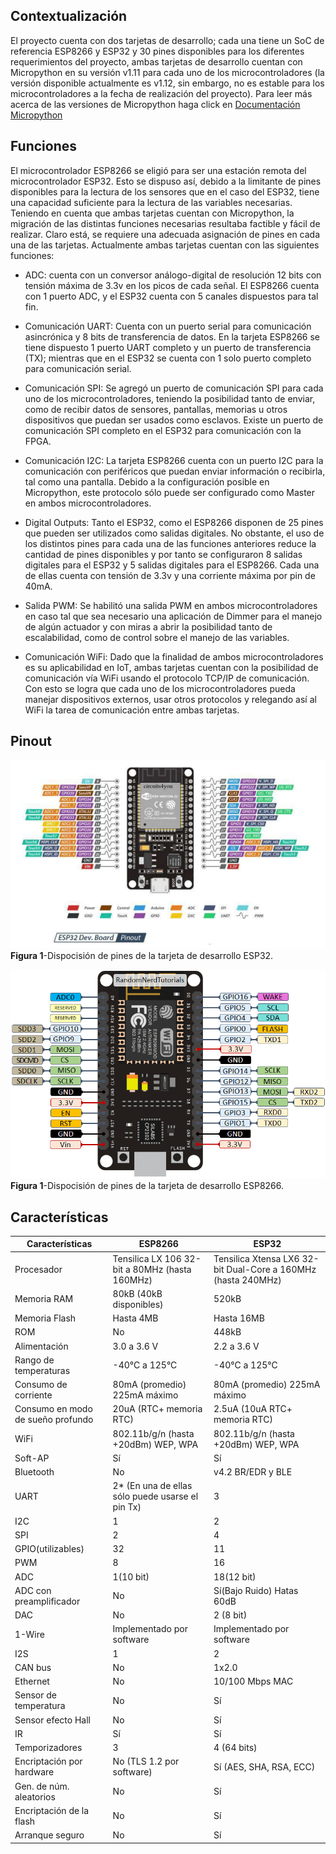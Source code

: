 ## Contextualización

El proyecto cuenta con dos tarjetas de desarrollo; cada una tiene un SoC de referencia ESP8266 y ESP32 y 30 pines disponibles para los diferentes requerimientos del proyecto, ambas tarjetas de desarrollo cuentan con Micropython en su versión v1.11 para cada uno de los microcontroladores (la versión disponible actualmente es v1.12, sin embargo, no es estable para los microcontroladores a la fecha de realización del proyecto).
Para leer más acerca de las versiones de Micropython haga click en [Documentación Micropython](https://docs.micropython.org/en/latest/index.html)

## Funciones

El microcontrolador ESP8266 se eligió para ser una estación remota del microcontrolador ESP32. Esto se dispuso así, debido a la limitante de pines disponibles para la lectura de los sensores que en el caso del ESP32, tiene una capacidad suficiente para la lectura de las variables necesarias.
Teniendo en cuenta que ambas tarjetas cuentan con Micropython, la migración de las distintas funciones necesarias resultaba factible y fácil de realizar. Claro está, se requiere una adecuada asignación de pines en cada una de las tarjetas.
Actualmente ambas tarjetas cuentan con las siguientes funciones:

- ADC: cuenta con un conversor análogo-digital de resolución 12 bits con tensión máxima de 3.3v en los picos de cada señal. El ESP8266 cuenta con 1 puerto ADC, y el ESP32 cuenta con 5 canales dispuestos para tal fin.

- Comunicación UART: Cuenta con un puerto serial para comunicación asincrónica y 8 bits de transferencia de datos. En la tarjeta ESP8266 se tiene dispuesto 1 puerto UART completo y un puerto de transferencia (TX); mientras que en el ESP32 se cuenta con 1 solo puerto completo para comunicación serial.

- Comunicación SPI: Se agregó un puerto de comunicación SPI para cada uno de los microcontroladores, teniendo la posibilidad tanto de enviar, como de recibir datos de sensores, pantallas, memorias u otros dispositivos que puedan ser usados como esclavos. Existe un puerto de comunicación SPI completo en el ESP32 para comunicación con la FPGA.

- Comunicación I2C: La tarjeta ESP8266 cuenta con un puerto I2C para la comunicación con periféricos que puedan enviar información o recibirla, tal como una pantalla. Debido a la configuración posible en Micropython, este protocolo sólo puede ser configurado como Master en ambos microcontroladores.

- Digital Outputs: Tanto el ESP32, como el ESP8266 disponen de 25 pines que pueden ser utilizados como salidas digitales. No obstante, el uso de los distintos pines para cada una de las funciones anteriores reduce la cantidad de pines disponibles y por tanto se configuraron 8 salidas digitales para el ESP32 y 5 salidas digitales para el ESP8266. Cada una de ellas cuenta con tensión de 3.3v y una corriente máxima por pin de 40mA.

- Salida PWM: Se habilitó una salida PWM en ambos microcontroladores en caso tal que sea necesario una aplicación de Dimmer para el manejo de algún actuador y con miras a abrir la posibilidad tanto de escalabilidad, como de control sobre el manejo de las variables.

- Comunicación WiFi: Dado que la finalidad de ambos microcontroladores es su aplicabilidad en IoT, ambas tarjetas cuentan con la posibilidad de comunicación vía WiFi usando el protocolo TCP/IP de comunicación. Con esto se logra que cada uno de los microcontroladores pueda manejar dispositivos externos, usar otros protocolos y relegando así al WiFi la tarea de comunicación entre ambas tarjetas.

## Pinout

![alt text](https://github.com/monicaespinosa/Domo-Kon/blob/master/MicroControlador/Images/ESP32pinout.png)
**Figura 1**-Dispocisión de pines de la tarjeta de desarrollo ESP32.

![alt text](https://github.com/monicaespinosa/Domo-Kon/blob/master/MicroControlador/Images/ESP8266pinout.png)
**Figura 1**-Dispocisión de pines de la tarjeta de desarrollo ESP8266.

## Características

|Características|ESP8266|ESP32|
|--|--|--|
|Procesador|Tensilica LX 106 32-bit a 80MHz (hasta 160MHz)|Tensilica Xtensa LX6 32-bit Dual-Core a 160MHz (hasta 240MHz)|
|Memoria RAM|80kB (40kB disponibles)|520kB|
|Memoria Flash|Hasta 4MB|Hasta 16MB|
|ROM|No|448kB|
|Alimentación| 3.0 a 3.6 V|2.2 a 3.6 V|
|Rango de temperaturas|-40°C a 125°C|-40°C a 125°C|
|Consumo de corriente|80mA (promedio) 225mA máximo|80mA (promedio) 225mA máximo|
|Consumo en modo de sueño profundo|20uA (RTC+ memoria RTC)|2.5uA (10uA RTC+ memoria RTC)|
|WiFi|802.11b/g/n (hasta +20dBm) WEP, WPA|802.11b/g/n (hasta +20dBm) WEP, WPA|
|Soft-AP|Sí|Sí|
|Bluetooth|No|v4.2 BR/EDR y BLE|
|UART|2* (En una de ellas sólo puede usarse el pin Tx)|3|
|I2C|1|2|
|SPI|2|4|
|GPIO(utilizables)|32|11|
|PWM|8|16|
|ADC|1(10 bit)|18(12 bit)|
|ADC con preamplificador|No|Sí(Bajo Ruido) Hatas 60dB|
|DAC|No|2 (8 bit)|
|1-Wire|Implementado por software|Implementado por software|
|I2S|1|2|
|CAN bus|No|1x2.0|
|Ethernet|No|10/100 Mbps MAC|
|Sensor de temperatura|No|Sí|
|Sensor efecto Hall|No|Sí|
|IR|Sí|Sí|
|Temporizadores|3|4 (64 bits)|
|Encriptación por hardware|No (TLS 1.2 por software)|Sí (AES, SHA, RSA, ECC)|
|Gen. de núm. aleatorios|No|Sí|
|Encriptación de la flash|No|Sí|
|Arranque seguro|No|Sí|
